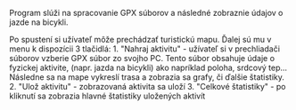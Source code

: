 Program slúži na spracovanie GPX súborov a následné zobraznie údajov o jazde na bicykli.

Po spustení si užívateľ môže prechádzať turistickú mapu. Ďalej sú mu v menu k dispozícii 3 tlačidlá:
	1. "Nahraj aktivitu" - užívateľ si v prechliadači súborov vzberie GPX súbor zo svojho PC. Tento súbor obsahuje údaje o	
	  fyzickej aktivite, (napr. jazda na bicykli) ako napríklad poloha, srdcový tep... Následne sa na mape vykreslí trasa a
	  zobrazia sa grafy, či ďalšie štatistiky.
	2. "Ulož aktivitu" - zobrazovaná aktivita sa uloží
	3. "Celkové štatistiky" - po kliknutí sa zobrazia hlavné štatistiky uložených aktivít

